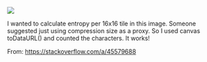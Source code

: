 ![](https://db-feed.s3.amazonaws.com/legacy/Screenshot_from_2020_03_10_09_24_29-1583846890172.png)

I wanted to calculate entropy per 16x16 tile in this image. Someone suggested just using compression size as a proxy. So I used canvas toDataURL() and counted the characters. It works!

From: https://stackoverflow.com/a/45579688